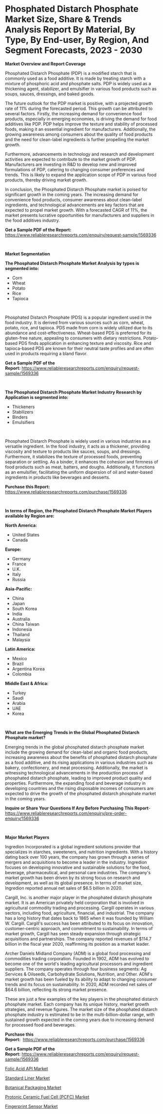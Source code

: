 <p><h1>Phosphated Distarch Phosphate Market Size, Share & Trends Analysis Report By Material, By Type, By End-user, By Region, And Segment Forecasts, 2023 - 2030</h1></p><p><strong>Market Overview and Report Coverage</strong></p>
<p><p>Phosphated Distarch Phosphate (PDP) is a modified starch that is commonly used as a food additive. It is made by treating starch with a mixture of phosphoric acid and phosphate salts. PDP is widely used as a thickening agent, stabilizer, and emulsifier in various food products such as soups, sauces, dressings, and baked goods.</p><p>The future outlook for the PDP market is positive, with a projected growth rate of 11% during the forecasted period. This growth can be attributed to several factors. Firstly, the increasing demand for convenience food products, especially in emerging economies, is driving the demand for food additives like PDP. PDP helps improve the texture and stability of processed foods, making it an essential ingredient for manufacturers. Additionally, the growing awareness among consumers about the quality of food products and the need for clean-label ingredients is further propelling the market growth.</p><p>Furthermore, advancements in technology and research and development activities are expected to contribute to the market growth of PDP. Manufacturers are investing in R&D to develop new and improved formulations of PDP, catering to changing consumer preferences and trends. This is likely to expand the application scope of PDP in various food products, thereby driving market growth.</p><p>In conclusion, the Phosphated Distarch Phosphate market is poised for significant growth in the coming years. The increasing demand for convenience food products, consumer awareness about clean-label ingredients, and technological advancements are key factors that are expected to propel market growth. With a forecasted CAGR of 11%, the market presents lucrative opportunities for manufacturers and suppliers in the food additives industry.</p></p>
<p><strong>Get a Sample PDF of the Report:</strong> <a href="https://www.reliableresearchreports.com/enquiry/request-sample/1569336">https://www.reliableresearchreports.com/enquiry/request-sample/1569336</a></p>
<p>&nbsp;</p>
<p><strong>Market Segmentation</strong></p>
<p><strong>The Phosphated Distarch Phosphate Market Analysis by types is segmented into:</strong></p>
<p><ul><li>Corn</li><li>Wheat</li><li>Potato</li><li>Rice</li><li>Tapioca</li></ul></p>
<p>&nbsp;</p>
<p><p>Phosphated Distarch Phosphate (PDS) is a popular ingredient used in the food industry. It is derived from various sources such as corn, wheat, potato, rice, and tapioca. PDS made from corn is widely utilized due to its abundance and cost-effectiveness. Wheat-based PDS is preferred for its gluten-free nature, appealing to consumers with dietary restrictions. Potato-based PDS finds application in enhancing texture and viscosity. Rice and tapioca-based PDS are known for their neutral taste profiles and are often used in products requiring a bland flavor.</p></p>
<p><strong>Get a Sample PDF of the Report:</strong>&nbsp;<a href="https://www.reliableresearchreports.com/enquiry/request-sample/1569336">https://www.reliableresearchreports.com/enquiry/request-sample/1569336</a></p>
<p>&nbsp;</p>
<p><strong>The Phosphated Distarch Phosphate Market Industry Research by Application is segmented into:</strong></p>
<p><ul><li>Thickeners</li><li>Stabilizers</li><li>Binders</li><li>Emulsifiers</li></ul></p>
<p>&nbsp;</p>
<p><p>Phosphated Distarch Phosphate is widely used in various industries as a versatile ingredient. In the food industry, it acts as a thickener, providing viscosity and texture to products like sauces, soups, and dressings. Furthermore, it stabilizes the texture of processed foods, preventing separation or settling. As a binder, it enhances the cohesion and firmness of food products such as meat, batters, and doughs. Additionally, it functions as an emulsifier, facilitating the uniform dispersion of oil and water-based ingredients in products like beverages and desserts.</p></p>
<p><strong>Purchase this Report:</strong>&nbsp; <a href="https://www.reliableresearchreports.com/purchase/1569336">https://www.reliableresearchreports.com/purchase/1569336</a></p>
<p>&nbsp;</p>
<p><strong>In terms of Region, the Phosphated Distarch Phosphate Market Players available by Region are:</strong></p>
<p>
    <p> <strong> North America: </strong>
        <ul>
            <li>United States</li>
            <li>Canada</li>
        </ul>
        </p> 
    <p> <strong> Europe: </strong>
        <ul>
            <li>Germany</li>
            <li>France</li>
            <li>U.K.</li>
            <li>Italy</li>
            <li>Russia</li>
        </ul>
        </p> 
    <p> <strong> Asia-Pacific: </strong>
        <ul>
            <li>China</li>
            <li>Japan</li>
            <li>South Korea</li>
            <li>India</li>
            <li>Australia</li>
            <li>China Taiwan</li>
            <li>Indonesia</li>
            <li>Thailand</li>
            <li>Malaysia</li>
        </ul>
        </p> 
    <p> <strong> Latin America: </strong>
        <ul>
            <li>Mexico</li>
            <li>Brazil</li>
            <li>Argentina Korea</li>
            <li>Colombia</li>
        </ul>
        </p> 
    <p> <strong> Middle East & Africa: </strong>
        <ul>
            <li>Turkey</li>
            <li>Saudi</li>
            <li>Arabia</li>
            <li>UAE</li>
            <li>Korea</li>
        </ul>
    </p>
    </p>
<p>&nbsp;</p>
<p><strong>What are the Emerging Trends in the Global Phosphated Distarch Phosphate market?</strong></p>
<p><p>Emerging trends in the global phosphated distarch phosphate market include the growing demand for clean-label and organic food products, increasing awareness about the benefits of phosphated distarch phosphate as a food additive, and its rising applications in various industries such as bakery, confectionery, and meat processing. Additionally, the market is witnessing technological advancements in the production process of phosphated distarch phosphate, leading to improved product quality and properties. Furthermore, the expanding food and beverage industry in developing countries and the rising disposable incomes of consumers are expected to drive the growth of the phosphated distarch phosphate market in the coming years.</p></p>
<p><strong>Inquire or Share Your Questions If Any Before Purchasing This Report</strong>- <a href="https://www.reliableresearchreports.com/enquiry/pre-order-enquiry/1569336">https://www.reliableresearchreports.com/enquiry/pre-order-enquiry/1569336</a></p>
<p>&nbsp;</p>
<p><strong>Major Market Players</strong></p>
<p><p>Ingredion Incorporated is a global ingredient solutions provider that specializes in starches, sweeteners, and nutrition ingredients. With a history dating back over 100 years, the company has grown through a series of mergers and acquisitions to become a leader in the industry. Ingredion focuses on developing innovative and sustainable solutions for the food, beverage, pharmaceutical, and personal care industries. The company's market growth has been driven by its strong focus on research and development, as well as its global presence. In terms of market size, Ingredion reported annual net sales of $6.5 billion in 2020.</p><p>Cargill, Inc. is another major player in the phosphated distarch phosphate market. It is an American privately held corporation that is involved in agricultural commodity trading and processing. Cargill operates in various sectors, including food, agriculture, financial, and industrial. The company has a long history that dates back to 1865 when it was founded by William W. Cargill. Cargill's success has been attributed to its focus on innovation, customer-centric approach, and commitment to sustainability. In terms of market growth, Cargill has seen steady expansion through strategic acquisitions and partnerships. The company reported revenues of $114.7 billion in the fiscal year 2020, reaffirming its position as a market leader.</p><p>Archer Daniels Midland Company (ADM) is a global food processing and commodities trading corporation. Founded in 1902, ADM has evolved to become one of the world's leading agricultural processors and ingredient suppliers. The company operates through four business segments: Ag Services & Oilseeds, Carbohydrate Solutions, Nutrition, and Other. ADM's market growth has been fueled by its ability to adapt to changing consumer trends and its focus on sustainability. In 2020, ADM recorded net sales of $64.6 billion, reflecting its strong market presence.</p><p>These are just a few examples of the key players in the phosphated distarch phosphate market. Each company has its unique history, market growth strategies, and revenue figures. The market size of the phosphated distarch phosphate industry is estimated to be in the multi-billion-dollar range, with sustained growth expected in the coming years due to increasing demand for processed food and beverages.</p></p>
<p><strong>Purchase this Report:</strong>&nbsp;&nbsp;<a href="https://www.reliableresearchreports.com/purchase/1569336">https://www.reliableresearchreports.com/purchase/1569336</a></p>
<p></p>
<p><strong>Get a Sample PDF of the Report:</strong>&nbsp;<a href="https://www.reliableresearchreports.com/enquiry/request-sample/1569336">https://www.reliableresearchreports.com/enquiry/request-sample/1569336</a></p>
<p><p><a href="https://www.linkedin.com/pulse/folic-acid-api-market-size-share-amp-trends-analysis-report/">Folic Acid API Market</a></p><p><a href="https://github.com/rahu1503/Market-Research-Report-List-1/blob/main/standard-liner-market.md">Standard Liner Market</a></p><p><a href="https://github.com/rahu1501/Market-Research-Report-List-1/blob/main/botanical-packaging-market.md">Botanical Packaging Market</a></p><p><a href="https://medium.com/@suryayadavrp23/protonic-ceramic-fuel-cell-pcfc-market-size-and-market-trends-complete-industry-overview-2023-e94e17fc93b7">Protonic Ceramic Fuel Cell (PCFC) Market</a></p><p><a href="https://medium.com/@klrahulrp23/fingerprint-sensor-market-competitive-analysis-market-trends-and-forecast-to-2030-2dda5a24280d">Fingerprint Sensor Market</a></p></p>